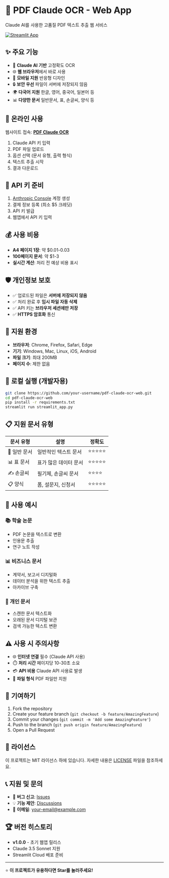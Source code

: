 # 📄 PDF Claude OCR - Web App

Claude AI를 사용한 고품질 PDF 텍스트 추출 웹 서비스

[![Streamlit App](https://static.streamlit.io/badges/streamlit_badge_black_white.svg)](https://your-app-url.streamlit.app)

## ✨ 주요 기능

- 🤖 **Claude AI 기반** 고정확도 OCR
- 🌐 **웹 브라우저**에서 바로 사용
- 📱 **모바일 지원** 반응형 디자인
- 🔒 **보안 우선** 파일이 서버에 저장되지 않음
- 🌍 **다국어 지원** 한글, 영어, 중국어, 일본어 등
- 📊 **다양한 문서** 일반문서, 표, 손글씨, 양식 등

## 🚀 온라인 사용

웹사이트 접속: **[PDF Claude OCR](https://your-app-url.streamlit.app)**

1. Claude API 키 입력
2. PDF 파일 업로드
3. 옵션 선택 (문서 유형, 출력 형식)
4. 텍스트 추출 시작
5. 결과 다운로드

## 🔑 API 키 준비

1. [Anthropic Console](https://console.anthropic.com) 계정 생성
2. 결제 정보 등록 (최소 $5 크레딧)
3. API 키 발급
4. 웹앱에서 API 키 입력

## 💰 사용 비용

- **A4 페이지 1장**: 약 $0.01-0.03
- **100페이지 문서**: 약 $1-3
- **실시간 계산**: 처리 전 예상 비용 표시

## 🛡️ 개인정보 보호

- ✅ 업로드된 파일은 **서버에 저장되지 않음**
- ✅ 처리 완료 후 **임시 파일 자동 삭제**
- ✅ API 키는 **브라우저 세션에만 저장**
- ✅ **HTTPS 암호화** 통신

## 📱 지원 환경

- **브라우저**: Chrome, Firefox, Safari, Edge
- **기기**: Windows, Mac, Linux, iOS, Android
- **파일 크기**: 최대 200MB
- **페이지 수**: 제한 없음

## 🔧 로컬 실행 (개발자용)

```bash
git clone https://github.com/your-username/pdf-claude-ocr-web.git
cd pdf-claude-ocr-web
pip install -r requirements.txt
streamlit run streamlit_app.py
```

## 📋 지원 문서 유형

| 문서 유형 | 설명 | 정확도 |
|-----------|------|--------|
| 📄 일반 문서 | 일반적인 텍스트 문서 | ⭐⭐⭐⭐⭐ |
| 📊 표 문서 | 표가 많은 데이터 문서 | ⭐⭐⭐⭐⭐ |
| ✍️ 손글씨 | 필기체, 손글씨 문서 | ⭐⭐⭐⭐ |
| 📋 양식 | 폼, 설문지, 신청서 | ⭐⭐⭐⭐⭐ |

## 🌟 사용 예시

### 📚 학술 논문
- PDF 논문을 텍스트로 변환
- 인용문 추출
- 연구 노트 작성

### 📊 비즈니스 문서
- 계약서, 보고서 디지털화
- 데이터 분석을 위한 텍스트 추출
- 아카이브 구축

### 📝 개인 문서
- 스캔한 문서 텍스트화
- 오래된 문서 디지털 보관
- 검색 가능한 텍스트 변환

## ⚠️ 사용 시 주의사항

- 🌐 **인터넷 연결** 필수 (Claude API 사용)
- ⏱️ **처리 시간** 페이지당 10-30초 소요
- 💳 **API 비용** Claude API 사용료 발생
- 📄 **파일 형식** PDF 파일만 지원

## 🤝 기여하기

1. Fork the repository
2. Create your feature branch (`git checkout -b feature/AmazingFeature`)
3. Commit your changes (`git commit -m 'Add some AmazingFeature'`)
4. Push to the branch (`git push origin feature/AmazingFeature`)
5. Open a Pull Request

## 📄 라이선스

이 프로젝트는 MIT 라이선스 하에 있습니다. 자세한 내용은 [LICENSE](LICENSE) 파일을 참조하세요.

## 📞 지원 및 문의

- 🐛 **버그 신고**: [Issues](https://github.com/your-username/pdf-claude-ocr-web/issues)
- 💡 **기능 제안**: [Discussions](https://github.com/your-username/pdf-claude-ocr-web/discussions)
- 📧 **이메일**: your-email@example.com

## 🏆 버전 히스토리

- **v1.0.0** - 초기 웹앱 릴리스
- Claude 3.5 Sonnet 지원
- Streamlit Cloud 배포 준비

---

⭐ **이 프로젝트가 유용하다면 Star를 눌러주세요!**